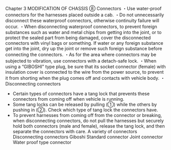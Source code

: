 Chapter 3
MODIFICATION OF CHASSIS
⑧ Connectors
・Use water-proof connectors for the harnesses placed outside a cab.
・Do not unnecessarily disconnect these waterproof connectors, otherwise continuity failure will
occur.
・When disconnecting waterproof connectors, to prevent foreign substances such as water and
metal chips from getting into the joint, or to protect the sealed part from being damaged, cover
the disconnected connectors with vinyl bags or something. If water or any foreign substance
get into the joint, dry up the joint or remove such foreign substance before connecting the
connectors.
・As for the area where connectors may be subjected to vibration, use connectors with a
detach-safe lock.
・When using a “GIBOSHI” type plug, be sure that its socket connector (female) with insulation
cover is connected to the wire from the power source, to prevent it from shorting when the
plug comes off and contacts with vehicle body.
・Disconnecting connectors
- Certain types of connectors have a tang lock that prevents these connectors from coming
off when vehicle is running.
- Some tang locks can be released by pulling (①) while the others by pushing in (②).
Check which type of tang lock the connectors have.
- To prevent harnesses from coming off from the connector or breaking, when disconnecting
connectors, do not pull the harnesses but securely hold both connectors (male and female),
release the tang lock, and then separate the connectors with care.
A variety of connectors
Disconnecting connectors
Giboshi Standard connector Joint connector Water proof type connector